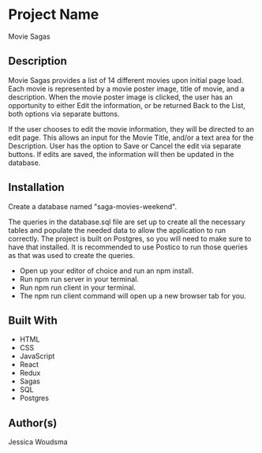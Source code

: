 # Project Name

Movie Sagas

## Description

Movie Sagas provides a list of 14 different movies upon initial page load. Each movie is represented by a movie poster image, title of movie, and a description. When the movie poster image is clicked, the user has an opportunity to either Edit the information, or be returned Back to the List, both options via separate buttons. 

If the user chooses to edit the movie information, they will be directed to an edit page. This allows an input for the Movie Title, and/or a text area for the Description. User has the option to Save or Cancel the edit via separate buttons. If edits are saved, the information will then be updated in the database.

## Installation

Create a database named "saga-movies-weekend".

The queries in the database.sql file are set up to create all the necessary tables and populate the needed data to allow the application to run correctly. The project is built on Postgres, so you will need to make sure to have that installed. It is recommended to use Postico to run those queries as that was used to create the queries.

- Open up your editor of choice and run an npm install.
- Run npm run server in your terminal.
- Run npm run client in your terminal.
- The npm run client command will open up a new browser tab for you.

## Built With
- HTML
- CSS
- JavaScript
- React
- Redux
- Sagas
- SQL
- Postgres

## Author(s)
Jessica Woudsma
